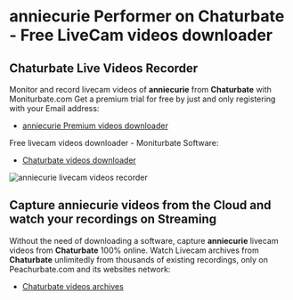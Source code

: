 # anniecurie Performer on Chaturbate - Free LiveCam videos downloader

## Chaturbate Live Videos Recorder

Monitor and record livecam videos of **anniecurie** from **Chaturbate** with Moniturbate.com
Get a premium trial for free by just and only registering with your Email address:
* [anniecurie Premium videos downloader](https://moniturbate.com/request-demo-licence-key.html)

Free livecam videos downloader - Moniturbate Software:
* [Chaturbate videos downloader](https://moniturbate.com/moniturbate-download-software.html)

![anniecurie livecam videos recorder](https://peachurnet.com/templates/moniturbate-software.png)


## Capture anniecurie videos from the Cloud and watch your recordings on Streaming

Without the need of downloading a software, capture **anniecurie** livecam videos from **Chaturbate** 100% online.
Watch Livecam archives from **Chaturbate** unlimitedly from thousands of existing recordings, only on Peachurbate.com and its websites network:
* [Chaturbate videos archives](https://peachurnet.com/)